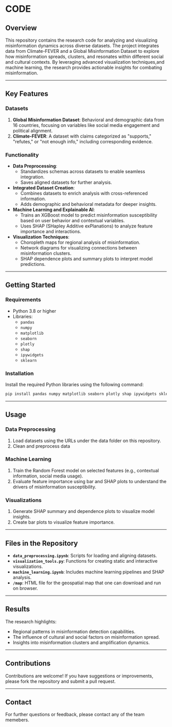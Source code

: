 # CODE 

## **Overview**
This repository contains the research code for analyzing and visualizing misinformation dynamics across diverse datasets. The project integrates data from Climate-FEVER and a Global Misinformation Dataset to explore how misinformation spreads, clusters, and resonates within different social and cultural contexts. By leveraging advanced visualization techniques,and machine learning, the research provides actionable insights for combating misinformation.

---

## **Key Features**

### **Datasets**
1. **Global Misinformation Dataset**: Behavioral and demographic data from 16 countries, focusing on variables like social media engagement and political alignment.
2. **Climate-FEVER**: A dataset with claims categorized as "supports," "refutes," or "not enough info," including corresponding evidence.

### **Functionality**
- **Data Preprocessing**:
  - Standardizes schemas across datasets to enable seamless integration.
  - Saves aligned datasets for further analysis.
- **Integrated Dataset Creation**:
  - Combines datasets to enrich analysis with cross-referenced information.
  - Adds demographic and behavioral metadata for deeper insights.
- **Machine Learning and Explainable AI**:
  - Trains an XGBoost model to predict misinformation susceptibility based on user behavior and contextual variables.
  - Uses SHAP (SHapley Additive exPlanations) to analyze feature importance and interactions.
- **Visualization Techniques**:
  - Choropleth maps for regional analysis of misinformation.
  - Network diagrams for visualizing connections between misinformation clusters.
  - SHAP dependence plots and summary plots to interpret model predictions.

---

## **Getting Started**

### **Requirements**
- Python 3.8 or higher
- Libraries:
  - `pandas`
  - `numpy`
  - `matplotlib`
  - `seaborn`
  - `plotly`
  - `shap`
  - `ipywidgets`
  - `sklearn`

### **Installation**
Install the required Python libraries using the following command:
```bash
pip install pandas numpy matplotlib seaborn plotly shap ipywidgets sklearn
```

---

## **Usage**

### **Data Preprocessing**
1. Load datasets using the URLs under the data folder on this repository.
2. Clean and preprocess data

### **Machine Learning**
1. Train the Random Forest model on selected features (e.g., contextual information, social media usage).
2. Evaluate feature importance using bar and SHAP plots to understand the drivers of misinformation susceptibility.

### **Visualizations**
1. Generate SHAP summary and dependence plots to visualize model insights.
2. Create bar plots to visualize feature importance.

---

## **Files in the Repository**
- **`data_preprocessing.ipynb`**: Scripts for loading and aligning datasets.
- **`visualization_tools.py`**: Functions for creating static and interactive visualizations.
- **`machine_learning.ipynb`**: Includes machine learning pipelines and SHAP analysis.
- **`/map`**: HTML file for the geospatial map that one can download and run on browser.
---

## **Results**
The research highlights:
- Regional patterns in misinformation detection capabilities.
- The influence of cultural and social factors on misinformation spread.
- Insights into misinformation clusters and amplification dynamics.

---

## **Contributions**
Contributions are welcome! If you have suggestions or improvements, please fork the repository and submit a pull request.

--- 

## **Contact**
For further questions or feedback, please contact any of the team memebers. 
